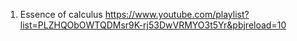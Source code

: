 
1. Essence of calculus https://www.youtube.com/playlist?list=PLZHQObOWTQDMsr9K-rj53DwVRMYO3t5Yr&pbjreload=10
